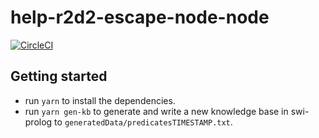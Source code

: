 # help-r2d2-escape-node-node

[![CircleCI](https://circleci.com/gh/A-Tokyo/help-r2-d2-escape-node.svg?style=shield)](https://circleci.com/gh/A-Tokyo/help-r2-d2-escape-node)

## Getting started
- run `yarn` to install the dependencies.
- run `yarn gen-kb` to generate and write a new knowledge base in swi-prolog to `generatedData/predicatesTIMESTAMP.txt`.